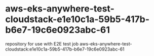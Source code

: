 # aws-eks-anywhere-test-cloudstack-e1e10c1a-59b5-417b-b6e7-19c6e0923abc-61
repository for use with E2E test job aws-eks-anywhere-test-cloudstack:e1e10c1a-59b5-417b-b6e7-19c6e0923abc-61
